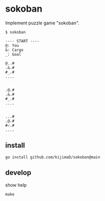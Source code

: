 # sokoban

Implement puzzle game "sokoban".

```
$ sokoban

---- START ----
@: You
&: Cargo
_: Goal

@..#
.&.#
#_.#
....


.@.#
.&.#
#_.#
....


...#
.@.#
#✓.#
....

```

## install

```shell
go install github.com/kijimaD/sokoban@main
```

## develop

show help

```shell
make
```

